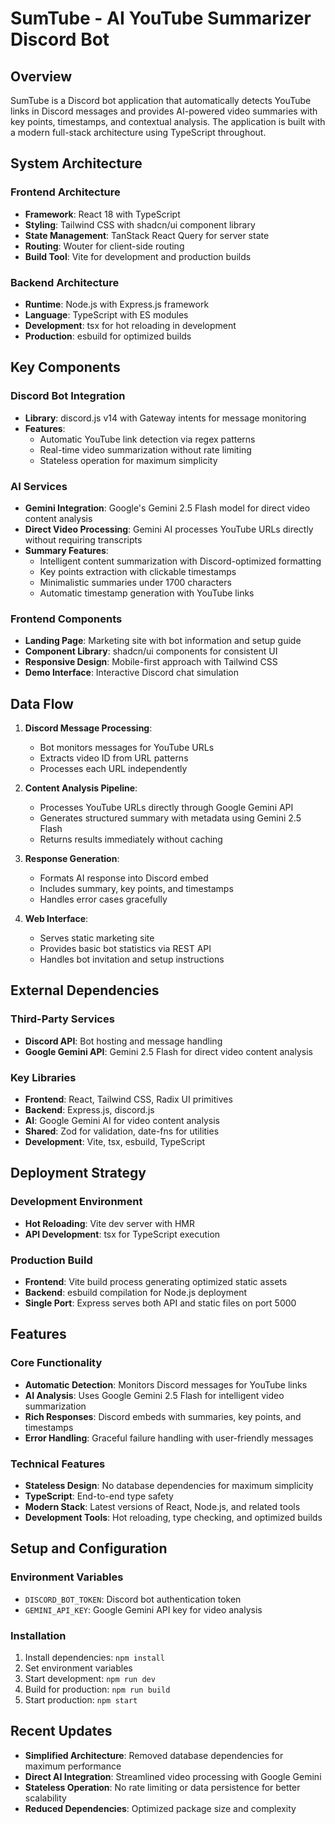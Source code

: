 # SumTube - AI YouTube Summarizer Discord Bot

## Overview

SumTube is a Discord bot application that automatically detects YouTube links in Discord messages and provides AI-powered video summaries with key points, timestamps, and contextual analysis. The application is built with a modern full-stack architecture using TypeScript throughout.

## System Architecture

### Frontend Architecture
- **Framework**: React 18 with TypeScript
- **Styling**: Tailwind CSS with shadcn/ui component library
- **State Management**: TanStack React Query for server state
- **Routing**: Wouter for client-side routing
- **Build Tool**: Vite for development and production builds

### Backend Architecture
- **Runtime**: Node.js with Express.js framework
- **Language**: TypeScript with ES modules
- **Development**: tsx for hot reloading in development
- **Production**: esbuild for optimized builds

## Key Components

### Discord Bot Integration
- **Library**: discord.js v14 with Gateway intents for message monitoring
- **Features**: 
  - Automatic YouTube link detection via regex patterns
  - Real-time video summarization without rate limiting
  - Stateless operation for maximum simplicity

### AI Services
- **Gemini Integration**: Google's Gemini 2.5 Flash model for direct video content analysis
- **Direct Video Processing**: Gemini AI processes YouTube URLs directly without requiring transcripts
- **Summary Features**:
  - Intelligent content summarization with Discord-optimized formatting
  - Key points extraction with clickable timestamps
  - Minimalistic summaries under 1700 characters
  - Automatic timestamp generation with YouTube links

### Frontend Components
- **Landing Page**: Marketing site with bot information and setup guide
- **Component Library**: shadcn/ui components for consistent UI
- **Responsive Design**: Mobile-first approach with Tailwind CSS
- **Demo Interface**: Interactive Discord chat simulation

## Data Flow

1. **Discord Message Processing**:
   - Bot monitors messages for YouTube URLs
   - Extracts video ID from URL patterns
   - Processes each URL independently

2. **Content Analysis Pipeline**:
   - Processes YouTube URLs directly through Google Gemini API
   - Generates structured summary with metadata using Gemini 2.5 Flash
   - Returns results immediately without caching

3. **Response Generation**:
   - Formats AI response into Discord embed
   - Includes summary, key points, and timestamps
   - Handles error cases gracefully

4. **Web Interface**:
   - Serves static marketing site
   - Provides basic bot statistics via REST API
   - Handles bot invitation and setup instructions

## External Dependencies

### Third-Party Services
- **Discord API**: Bot hosting and message handling
- **Google Gemini API**: Gemini 2.5 Flash for direct video content analysis

### Key Libraries
- **Frontend**: React, Tailwind CSS, Radix UI primitives
- **Backend**: Express.js, discord.js
- **AI**: Google Gemini AI for video content analysis
- **Shared**: Zod for validation, date-fns for utilities
- **Development**: Vite, tsx, esbuild, TypeScript

## Deployment Strategy

### Development Environment
- **Hot Reloading**: Vite dev server with HMR
- **API Development**: tsx for TypeScript execution

### Production Build
- **Frontend**: Vite build process generating optimized static assets
- **Backend**: esbuild compilation for Node.js deployment
- **Single Port**: Express serves both API and static files on port 5000

## Features

### Core Functionality
- **Automatic Detection**: Monitors Discord messages for YouTube links
- **AI Analysis**: Uses Google Gemini 2.5 Flash for intelligent video summarization
- **Rich Responses**: Discord embeds with summaries, key points, and timestamps
- **Error Handling**: Graceful failure handling with user-friendly messages

### Technical Features
- **Stateless Design**: No database dependencies for maximum simplicity
- **TypeScript**: End-to-end type safety
- **Modern Stack**: Latest versions of React, Node.js, and related tools
- **Development Tools**: Hot reloading, type checking, and optimized builds

## Setup and Configuration

### Environment Variables
- `DISCORD_BOT_TOKEN`: Discord bot authentication token
- `GEMINI_API_KEY`: Google Gemini API key for video analysis

### Installation
1. Install dependencies: `npm install`
2. Set environment variables
3. Start development: `npm run dev`
4. Build for production: `npm run build`
5. Start production: `npm start`

## Recent Updates

- **Simplified Architecture**: Removed database dependencies for maximum performance
- **Direct AI Integration**: Streamlined video processing with Google Gemini
- **Stateless Operation**: No rate limiting or data persistence for better scalability
- **Reduced Dependencies**: Optimized package size and complexity